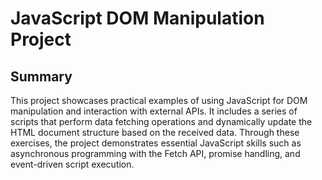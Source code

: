 # JavaScript DOM Manipulation Project

## Summary

This project showcases practical examples of using JavaScript for DOM manipulation and interaction with external APIs. It includes a series of scripts that perform data fetching operations and dynamically update the HTML document structure based on the received data. Through these exercises, the project demonstrates essential JavaScript skills such as asynchronous programming with the Fetch API, promise handling, and event-driven script execution.